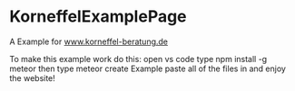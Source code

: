 # KorneffelExamplePage
A Example for www.korneffel-beratung.de

To make this example work do this: open vs code type npm install -g meteor then type meteor create Example paste all of the files in and enjoy the website!
